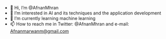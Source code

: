 - 👋 Hi, I’m @AfnanMhran
- 👀 I’m interested in AI and its techniques and the application development 
- 🌱 I’m currently learning machine learning 
- 📫 How to reach me in Twitter: @AfnanMhran and e-mail: Afnanmarwanm@gmail.com

<!---
AfnanMhran/AfnanMhran is a ✨ special ✨ repository because its `README.md` (this file) appears on your GitHub profile.
You can click the Preview link to take a look at your changes.
--->

